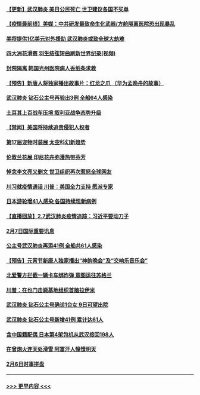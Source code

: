 #### [【更新】武汉肺炎 美日公民死亡 世卫建议各国不买单](../pages/prog202/a102770740.md?t=02081711) 
#### [【疫情最前线】美媒：中共研发最致命生化武器/方舱隔离医院恐出现暴乱](../pages/prog202/a102772439.md?t=02081711) 
#### [美将提供1亿美元对外援助 武汉肺炎或致全球大劫难](../pages/prog202/a102772361.md?t=02081711) 
#### [四大洲花滑赛 羽生结弦短曲刷新世界纪录(视频)](../pages/prog202/a102772341.md?t=02081711) 
#### [封院隔离 韩国光州医院病人丢纸条求救](../pages/prog202/a102772282.md?t=02081711) 
#### [【预告】新唐人将独家播出故事片：红龙之爪 （华为孟晚舟的故事）](../pages/prog202/a102767728.md?t=02081711) 
#### [武汉肺炎 钻石公主号再验出3例 全船64人感染](../pages/prog202/a102771726.md?t=02081711) 
#### [土耳其上百战车压境 叙利亚战争态势升级](../pages/prog202/a102772132.md?t=02081711) 
#### [【禁闻】美国将持续追责侵犯人权者](../pages/prog202/a102772042.md?t=02081711) 
#### [第17届宠物时装展 太空科幻新趋势](../pages/prog202/a102772033.md?t=02081711) 
#### [伦敦兰花展 印尼花卉弥漫热带芬芳](../pages/prog202/a102772026.md?t=02081711) 
#### [悼念李文亮又删文 世卫组织再次惹怒全球网友](../pages/prog202/a102771968.md?t=02081711) 
#### [川习就疫情通话 川普：美国全力支持 愿派专家](../pages/prog202/a102771930.md?t=02081711) 
#### [日本游轮增41人感染 各国持续现新病例](../pages/prog202/a102771912.md?t=02081711) 
#### [【直播回放】2.7武汉肺炎疫情追踪：习近平要动刀子](../pages/prog202/a102771649.md?t=02081711) 
#### [2月7日国际重要讯息](../pages/prog202/a102771747.md?t=02081711) 
#### [公主号武汉肺炎再添41例 全船共61人感染](../pages/prog202/a102771703.md?t=02081711) 
#### [【预告】元宵节新唐人独家播出“神韵晚会”及“交响乐音乐会”](../pages/prog202/a102767674.md?t=02081711) 
#### [北爱警方拦截一辆卡车绑炸弹 意图运往苏格兰](../pages/prog202/a102771609.md?t=02081711) 
#### [川普：在也门击毙基地组织首脑拉伊米](../pages/prog202/a102771528.md?t=02081711) 
#### [武汉肺炎 钻石公主号确诊1台女 9日可望出院](../pages/prog202/a102771518.md?t=02081711) 
#### [武汉肺炎 钻石公主号新增41例 累计达61人](../pages/prog202/a102771486.md?t=02081711) 
#### [含中国籍配偶 日本第4架包机从武汉接回198人](../pages/prog202/a102771472.md?t=02081711) 
#### [在曾炮火连天处滑雪 阿富汗人憧憬明天](../pages/prog202/a102771290.md?t=02081711) 
#### [2月6日时事拼盘](../pages/prog202/a102771225.md?t=02081711) 

----
#### [ >>> 更早内容 <<< ](../indexes/prog202-earlier.md)
